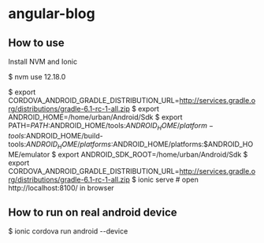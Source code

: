 # angular-blog

## How to use

Install NVM and Ionic

$ nvm use 12.18.0

$ export CORDOVA_ANDROID_GRADLE_DISTRIBUTION_URL=http://services.gradle.org/distributions/gradle-6.1-rc-1-all.zip
$ export ANDROID_HOME=/home/urban/Android/Sdk
$ export PATH=${PATH}:$ANDROID_HOME/tools:$ANDROID_HOME/platform-tools:$ANDROID_HOME/build-tools:$ANDROID_HOME/platforms:$ANDROID_HOME/platforms:$ANDROID_HOME/emulator
$ export ANDROID_SDK_ROOT=/home/urban/Android/Sdk
$ export CORDOVA_ANDROID_GRADLE_DISTRIBUTION_URL=http://services.gradle.org/distributions/gradle-6.1-rc-1-all.zip
$ ionic serve # open http://localhost:8100/ in browser

## How to run on real android device

$ ionic cordova run android --device
